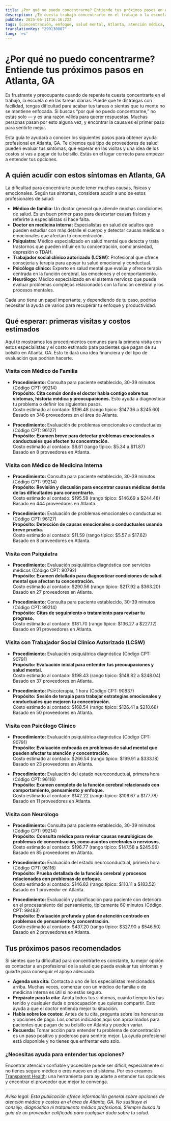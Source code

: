 ```yaml
---
title: ¿Por qué no puedo concentrarme? Entiende tus próximos pasos en Atlanta, GA  
description: ¿Te cuesta trabajo concentrarte en el trabajo o la escuela? Aprende a quién acudir y los costos esperados para la primera visita en Atlanta, GA, y consigue ayuda hoy mismo.  
pubDate: 2025-06-11T16:16:22Z
tags: [concentración, enfoque, salud mental, Atlanta, atención médica, transparencia en costos, proveedores]
translationKey: "299130807"
lang: 'es'
---
```


# ¿Por qué no puedo concentrarme? Entiende tus próximos pasos en Atlanta, GA

Es frustrante y preocupante cuando de repente te cuesta concentrarte en el trabajo, la escuela o en las tareas diarias. Puede que te distraigas con facilidad, tengas dificultad para acabar tus tareas o sientas que tu mente no se mantiene enfocada. Si buscas “por qué no puedo concentrarme,” no estás solo — y es una razón válida para querer respuestas. Muchas personas pasan por esto alguna vez, y encontrar la causa es el primer paso para sentirte mejor.

Esta guía te ayudará a conocer los siguientes pasos para obtener ayuda profesional en Atlanta, GA. Te diremos qué tipo de proveedores de salud pueden evaluar tus síntomas, qué esperar en las visitas y una idea de los costos si vas a pagar de tu bolsillo. Estás en el lugar correcto para empezar a entender tus opciones.

## A quién acudir con estos síntomas en Atlanta, GA

La dificultad para concentrarte puede tener muchas causas, físicas y emocionales. Según tus síntomas, considera acudir a uno de estos profesionales de salud:

- **Médico de familia:** Un doctor general que atiende muchas condiciones de salud. Es un buen primer paso para descartar causas físicas y referirte a especialistas si hace falta.  
- **Doctor en medicina interna:** Especialistas en salud de adultos que pueden estudiar con más detalle el cuerpo y detectar causas médicas o emocionales que afectan tu concentración.  
- **Psiquiatra:** Médico especializado en salud mental que detecta y trata trastornos que pueden influir en tu concentración, como ansiedad, depresión o TDAH.  
- **Trabajador social clínico autorizado (LCSW):** Profesional que ofrece consejería y terapia para apoyar tu salud emocional y conductual.  
- **Psicólogo clínico:** Experto en salud mental que evalúa y ofrece terapia centrada en la función cerebral, las emociones y el comportamiento.  
- **Neurólogo:** Médico especializado en el sistema nervioso que puede evaluar problemas complejos relacionados con la función cerebral y los procesos mentales.  

Cada uno tiene un papel importante, y dependiendo de tu caso, podrías necesitar la ayuda de varios para recuperar tu enfoque y productividad.

## Qué esperar: primeras visitas y costos estimados

Aquí te mostramos los procedimientos comunes para la primera visita con estos especialistas y el costo estimado para pacientes que pagan de su bolsillo en Atlanta, GA. Esto te dará una idea financiera y del tipo de evaluación que podrían hacerte.

### Visita con Médico de Familia

- **Procedimiento:** Consulta para paciente establecido, 30-39 minutos (Código CPT: 99214)  
  **Propósito:** **Cita común donde el doctor habla contigo sobre tus síntomas, historia médica y preocupaciones.** Esto ayuda a diagnosticar tu problema o definir los siguientes pasos.  
  Costo estimado al contado: $196.48 (rango típico: $147.36 a $245.60)  
  Basado en 348 proveedores en el área de Atlanta.

- **Procedimiento:** Evaluación de problemas emocionales o conductuales (Código CPT: 96127)  
  **Propósito:** **Examen breve para detectar problemas emocionales o conductuales que afecten tu concentración.**  
  Costo estimado al contado: $8.61 (rango típico: $5.34 a $11.87)  
  Basado en 8 proveedores en Atlanta.

### Visita con Médico de Medicina Interna

- **Procedimiento:** Consulta para paciente establecido, 30-39 minutos (Código CPT: 99214)  
  **Propósito:** **Revisión y discusión para encontrar causas médicas detrás de las dificultades para concentrarte.**  
  Costo estimado al contado: $195.58 (rango típico: $146.69 a $244.48)  
  Basado en 444 proveedores en Atlanta.

- **Procedimiento:** Evaluación de problemas emocionales o conductuales (Código CPT: 96127)  
  **Propósito:** **Detección de causas emocionales o conductuales usando breve prueba.**  
  Costo estimado al contado: $11.59 (rango típico: $5.57 a $17.62)  
  Basado en 8 proveedores en Atlanta.

### Visita con Psiquiatra

- **Procedimiento:** Evaluación psiquiátrica diagnóstica con servicios médicos (Código CPT: 90792)  
  **Propósito:** **Examen detallado para diagnosticar condiciones de salud mental que afectan tu concentración.**  
  Costo estimado al contado: $290.56 (rango típico: $217.92 a $363.20)  
  Basado en 27 proveedores en Atlanta.

- **Procedimiento:** Consulta para paciente establecido, 30-39 minutos (Código CPT: 99214)  
  **Propósito:** **Citas de seguimiento o tratamiento para revisar tu progreso.**  
  Costo estimado al contado: $181.70 (rango típico: $136.27 a $227.12)  
  Basado en 91 proveedores en Atlanta.

### Visita con Trabajador Social Clínico Autorizado (LCSW)

- **Procedimiento:** Evaluación psiquiátrica diagnóstica (Código CPT: 90791)  
  **Propósito:** **Evaluación inicial para entender tus preocupaciones y salud mental.**  
  Costo estimado al contado: $198.43 (rango típico: $148.82 a $248.04)  
  Basado en 37 proveedores en Atlanta.

- **Procedimiento:** Psicoterapia, 1 hora (Código CPT: 90837)  
  **Propósito:** **Sesión de terapia para trabajar estrategias emocionales y conductuales que mejoren tu concentración.**  
  Costo estimado al contado: $168.54 (rango típico: $126.41 a $210.68)  
  Basado en 50 proveedores en Atlanta.

### Visita con Psicólogo Clínico

- **Procedimiento:** Evaluación psiquiátrica diagnóstica (Código CPT: 90791)  
  **Propósito:** **Evaluación enfocada en problemas de salud mental que pueden afectar tu atención y concentración.**  
  Costo estimado al contado: $266.54 (rango típico: $199.91 a $333.18)  
  Basado en 23 proveedores en Atlanta.

- **Procedimiento:** Evaluación del estado neuroconductual, primera hora (Código CPT: 96116)  
  **Propósito:** **Examen completo de la función cerebral relacionado con comportamiento, pensamiento y enfoque.**  
  Costo estimado al contado: $142.22 (rango típico: $106.67 a $177.78)  
  Basado en 11 proveedores en Atlanta.

### Visita con Neurólogo

- **Procedimiento:** Consulta para paciente establecido, 30-39 minutos (Código CPT: 99214)  
  **Propósito:** **Consulta médica para revisar causas neurológicas de problemas de concentración, como asuntos cerebrales o nerviosos.**  
  Costo estimado al contado: $196.77 (rango típico: $147.58 a $245.96)  
  Basado en 85 proveedores en Atlanta.

- **Procedimiento:** Evaluación del estado neuroconductual, primera hora (Código CPT: 96116)  
  **Propósito:** **Prueba detallada de la función cerebral y procesos relacionados con problemas de enfoque.**  
  Costo estimado al contado: $146.82 (rango típico: $110.11 a $183.52)  
  Basado en 1 proveedor en Atlanta.

- **Procedimiento:** Evaluación y planificación para paciente con deterioro en el procesamiento del pensamiento, típicamente 60 minutos (Código CPT: 99483)  
  **Propósito:** **Evaluación profunda y plan de atención centrado en problemas de pensamiento y concentración.**  
  Costo estimado al contado: $437.20 (rango típico: $327.90 a $546.50)  
  Basado en 2 proveedores en Atlanta.

## Tus próximos pasos recomendados

Si sientes que tu dificultad para concentrarte es constante, tu mejor opción es contactar a un profesional de la salud que pueda evaluar tus síntomas y guiarte para conseguir el apoyo adecuado.

- **Agenda una cita:** Contacta a uno de los especialistas mencionados arriba. Muchas veces, comenzar con un médico de familia o de medicina interna es útil si no estás seguro.  
- **Prepárate para la cita:** Anota todos tus síntomas, cuánto tiempo los has tenido y cualquier duda o preocupación que quieras compartir. Esto ayuda a que el doctor entienda mejor tu situación.  
- **Habla sobre los costos:** Antes de tu cita, pregunta sobre los honorarios y opciones de pago. Los costos indicados aquí son aproximados para pacientes que pagan de su bolsillo en Atlanta y pueden variar.  
- **Recuerda:** Tomar acción para entender tu problema de concentración es un paso positivo y poderoso para sentirte mejor. La ayuda profesional está disponible y no tienes que enfrentar esto solo.

### ¿Necesitas ayuda para entender tus opciones?

Encontrar atención confiable y accesible puede ser difícil, especialmente si no tienes seguro médico o eres nuevo en el sistema. Por eso creamos [Transparent Health](https://transparenthealth.ai): una herramienta para ayudarte a entender tus opciones y encontrar el proveedor que mejor te convenga.

---

*Aviso legal: Esta publicación ofrece información general sobre opciones de atención médica y costos en el área de Atlanta, GA. No sustituye el consejo, diagnóstico ni tratamiento médico profesional. Siempre busca la guía de un proveedor calificado para cualquier duda sobre tu salud.*
